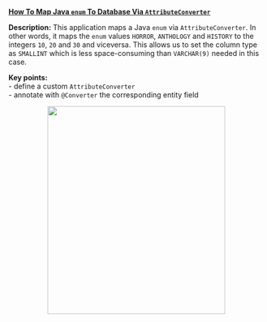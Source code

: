 **[How To Map Java `enum` To Database Via `AttributeConverter`](https://github.com/AnghelLeonard/Hibernate-SpringBoot/tree/master/HibernateSpringBootEnumAttributeConverter)**
 
**Description:** This application maps a Java `enum` via `AttributeConverter`. In other words, it maps the `enum` values `HORROR`, `ANTHOLOGY` and `HISTORY` to the integers `10`, `20` and `30` and viceversa. This allows us to set the column type as `SMALLINT` which is less space-consuming than `VARCHAR(9)` needed in this case.

**Key points:**\
     - define a custom `AttributeConverter`\
     - annotate with `@Converter` the corresponding entity field
     
<a href="https://leanpub.com/java-persistence-performance-illustrated-guide"><p align="center"><img src="https://github.com/AnghelLeonard/Hibernate-SpringBoot/blob/master/Java%20Persistence%20Performance%20Illustrated%20Guide.jpg" height="410" width="350"/></p></a>
